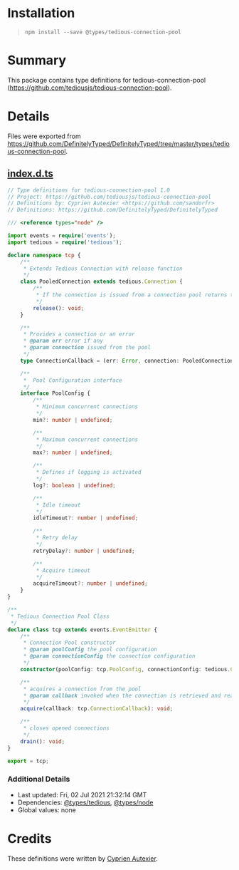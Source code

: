# Installation
> `npm install --save @types/tedious-connection-pool`

# Summary
This package contains type definitions for tedious-connection-pool (https://github.com/tediousjs/tedious-connection-pool).

# Details
Files were exported from https://github.com/DefinitelyTyped/DefinitelyTyped/tree/master/types/tedious-connection-pool.
## [index.d.ts](https://github.com/DefinitelyTyped/DefinitelyTyped/tree/master/types/tedious-connection-pool/index.d.ts)
````ts
// Type definitions for tedious-connection-pool 1.0
// Project: https://github.com/tediousjs/tedious-connection-pool
// Definitions by: Cyprien Autexier <https://github.com/sandorfr>
// Definitions: https://github.com/DefinitelyTyped/DefinitelyTyped

/// <reference types="node" />

import events = require('events');
import tedious = require('tedious');

declare namespace tcp {
    /**
     * Extends Tedious Connection with release function
     */
    class PooledConnection extends tedious.Connection {
        /**
         * If the connection is issued from a connection pool returns the connection to the pool.
         */
        release(): void;
    }

    /**
     * Provides a connection or an error
     * @param err error if any
     * @param connection issued from the pool
     */
    type ConnectionCallback = (err: Error, connection: PooledConnection) => void;

    /**
     *  Pool Configuration interface
     */
    interface PoolConfig {
        /**
         * Minimum concurrent connections
         */
        min?: number | undefined;

        /**
         * Maximum concurrent connections
         */
        max?: number | undefined;

        /**
         * Defines if logging is activated
         */
        log?: boolean | undefined;

        /**
         * Idle timeout
         */
        idleTimeout?: number | undefined;

        /**
         * Retry delay
         */
        retryDelay?: number | undefined;

        /**
         * Acquire timeout
         */
        acquireTimeout?: number | undefined;
    }
}

/**
 * Tedious Connection Pool Class
 */
declare class tcp extends events.EventEmitter {
    /**
     * Connection Pool constructor
     * @param poolConfig the pool configuration
     * @param connectionConfig the connection configuration
     */
    constructor(poolConfig: tcp.PoolConfig, connectionConfig: tedious.ConnectionConfig);

    /**
     * acquires a connection from the pool
     * @param callback invoked when the connection is retrieved and ready
     */
    acquire(callback: tcp.ConnectionCallback): void;

    /**
     * closes opened connections
     */
    drain(): void;
}

export = tcp;

````

### Additional Details
 * Last updated: Fri, 02 Jul 2021 21:32:14 GMT
 * Dependencies: [@types/tedious](https://npmjs.com/package/@types/tedious), [@types/node](https://npmjs.com/package/@types/node)
 * Global values: none

# Credits
These definitions were written by [Cyprien Autexier](https://github.com/sandorfr).

